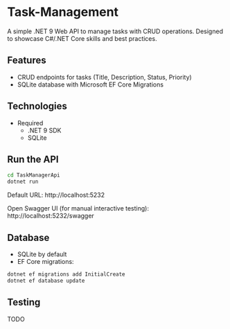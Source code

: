 # Task-Management

A simple .NET 9 Web API to manage tasks with CRUD operations. Designed to showcase C#/.NET Core skills and best practices.

## Features
- CRUD endpoints for tasks (Title, Description, Status, Priority)
- SQLite database with Microsoft EF Core Migrations

## Technologies
- Required
    - .NET 9 SDK
    - SQLite

## Run the API
```sh
cd TaskManagerApi
dotnet run
```

Default URL: http://localhost:5232

Open Swagger UI (for manual interactive testing): http://localhost:5232/swagger


## Database
- SQLite by default
- EF Core migrations:
```sh
dotnet ef migrations add InitialCreate
dotnet ef database update
```

## Testing
TODO